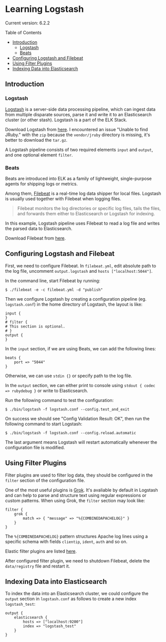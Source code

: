 # Learning Logstash

Current version: 6.2.2

Table of Contents

* [Introduction](#introduction)
  * [Logstash](#logstash)
  * [Beats](#beats)
* [Configuring Logstash and Filebeat](#configuring-logstash-and-filebeat)
* [Using Filter Plugins](#using-filter-plugins)
* [Indexing Data into Elasticsearch](#indexing-data-into-elasticsearch)

## Introduction
### Logstash
[Logstash](https://www.elastic.co/products/logstash) is a server-side data processing pipeline, which can ingest data from multiple disparate sources, parse it and write it to an Elasticsearch cluster (or other stash). Logstash is a part of the ELK Stack.

Download Logstash from [here](https://www.elastic.co/downloads/logstash). I encountered an issue "Unable to find JRuby." with the `zip` because the `vendor/jruby` directory is missing, it's better to download the `tar.gz`.

A Logstash pipeline consists of two required elements `input` and `output`, and one optional element `filter`.

### Beats

Beats are introduced into ELK as a family of lightweight, single-purpose agents for shipping logs or metrics.

Among them, [Filebeat](https://www.elastic.co/products/beats/filebeat) is a real-time log data shipper for local files. Logstash is usually used together with Filebeat when logging files.

> Filebeat monitors the log directories or specific log files, tails the files, and forwards them either to Elasticsearch or Logstash for indexing.

In this example, Logstash pipeline uses Filebeat to read a log file and writes the parsed data to Elasticsearch.

Download Filebeat from [here](https://www.elastic.co/downloads/beats/filebeat).

## Configuring Logstash and Filebeat

First, we need to configure Filebeat. In `filebeat.yml`, edit absolute path to the log file, uncomment `output.logstash` and `hosts ["localhost:5044"]`.

In the command line, start Filebeat by running:

```console
$ ./filebeat -e -c filebeat.yml -d "publish"
```

Then we configure Logstash by creating a configuration pipeline (eg. `logstash.conf`) in the home directory of Logstash, the layout is like:

```
input {
}
# filter {
# This section is optional.
# }
output {
}
```

In the `input` section, if we are using Beats, we can add the following lines:

```
beats {
    port => "5044"
}
```

Otherwise, we can use `stdin {}` or specify path to the log file.

In the `output` section, we can either print to console using `stdout { codec => rubydebug }` or write to Elasticsearch.

Run the following command to test the configuration:

```console
$ ./bin/logstash -f logstash.conf --config.test_and_exit
```

On success we should see "Config Validation Result: OK", then run the following command to start Logstash:

```console
$ ./bin/logstash -f logstash.conf --config.reload.automatic
```

The last argument means Logstash will restart automatically whenever the configuration file is modified.

## Using Filter Plugins

Filter plugins are used to filter log data, they should be configured in the `filter` section of the configuration file.

One of the most useful plugins is [Grok](https://www.elastic.co/guide/en/logstash/6.2/plugins-filters-grok.html). It's avaliable by default in Logstash and can help to parse and structure text using regular expressions or custom patterns. When using Grok, the `filter` section may look like:

```
filter {
    grok {
        match => { "message" => "%{COMBINEDAPACHELOG}" }
    }
}
```
The `%{COMBINEDAPACHELOG}` pattern structures Apache log lines using a specific schema with fields `clientip`, `ident`, `auth` and so on.

Elastic filter plugins are listed [here](https://www.elastic.co/guide/en/logstash/6.2/filter-plugins.html).

After configured filter plugin, we need to shutdown Filebeat, delete the `data/registry` file and restart it.

## Indexing Data into Elasticsearch

To index the data into an Elasticsearch cluster, we could configure the `output` section in `logstash.conf` as follows to create a new index `logstash_test`:

```
output {
    elasticsearch {
        hosts => ["localhost:9200"]
        index => "logstash_test"
    }
}
```
